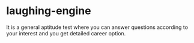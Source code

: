 # laughing-engine
It is a general aptitude test where you can answer questions according to your interest and you get detailed career option.
